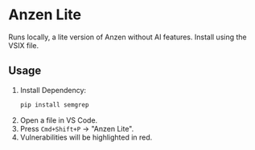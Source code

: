 # Anzen Lite

Runs locally, a lite version of Anzen without AI features. Install using the VSIX file.

## Usage
1. Install Dependency:
   ```bash
   pip install semgrep
   ```
2. Open a file in VS Code.
3. Press `Cmd+Shift+P` → "Anzen Lite".
4. Vulnerabilities will be highlighted in red.
